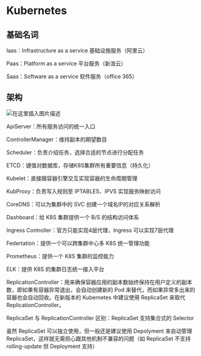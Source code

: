 # Kubernetes

## 基础名词

Iaas：Infrastructure as a service 基础设施服务（阿里云）

Paas：Platform as a service 平台服务（新浪云）

Saas：Software as a service 软件服务（office 365）

## 架构

![在这里插入图片描述](https://img-blog.csdnimg.cn/20210304122212441.png?x-oss-process=image/watermark,type_ZmFuZ3poZW5naGVpdGk,shadow_10,text_aHR0cHM6Ly9ibG9nLmNzZG4ubmV0L3dlaXhpbl80MjEwMzAyNg==,size_16,color_FFFFFF,t_70)

ApiServer：所有服务访问的统一入口

ControllerManager：维持副本的期望数目

Scheduler：负责介绍任务，选择合适的节点进行分配任务

ETCD：键值对数据库，存储K8S集群所有重要信息（持久化）

Kubelet：直接跟容器引擎交互实现容器的生命周期管理

KubProxy：负责写入规则至 IPTABLES、IPVS 实现服务映射访问



CoreDNS：可以为集群中的 SVC 创建一个域名IP的对应关系解析

Dashboard：给 K8S 集群提供一个 B/S 的结构访问体系

Ingress Controller：官方只能实现4层代理，Ingress 可以实现7层代理

Federtation：提供一个可以跨集群中心多 K8S 统一管理功能

Prometheus：提供一个 K8S 集群的监控能力

ELK：提供 K8S 的集群日志统一接入平台



ReplicationController：用来确保容器应用的副本数始终保持在用户定义的副本数，即如果有容器异常退出，会自动创建新的 Pod 来替代，而如果异常多出来的容器也会自动回收。在新版本的 Kubernetes 中建议使用 ReplicaSet 来取代 ReplicationController。

ReplicaSet 与 ReplicationController 区别：ReplicaSet 支持集合式的 Selector

虽然 ReplicaSet 可以独立使用，但一般还是建议使用 Depolyment 来自动管理 ReplicaSet，这样就无需担心跟其他机制不兼容的问题（如 ReplicaSet 不支持 rolling-update 但 Deployment 支持）

